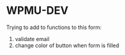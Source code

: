 # WPMU-DEV
Trying to add to functions to this form:

1. validate email
2. change color of button when form is filled
